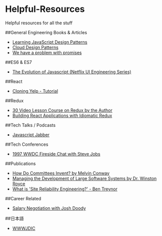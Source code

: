 # Helpful-Resources
Helpful resources for all the stuff

##General Engineering Books & Articles
* [Learning JavaScript Design Patterns](https://addyosmani.com/resources/essentialjsdesignpatterns/book/#writingdesignpatterns)
* [Cloud Design Patterns](https://msdn.microsoft.com/en-us/library/dn600223.aspx)
* [We have a problem with promises](https://pouchdb.com/2015/05/18/we-have-a-problem-with-promises.html)

##ES6 & ES7
* [The Evolution of Javascript (Netflix UI Engineering Series)](https://www.youtube.com/watch?v=DqMFX91ToLw)

##React
* [Cloning Yelp - Tutorial](https://www.fullstackreact.com/articles/react-tutorial-cloning-yelp/)

##Redux
* [30 Video Lesson Course on Redux by the Author](https://egghead.io/series/getting-started-with-redux)
* [Building React Applications with Idiomatic Redux](https://egghead.io/series/building-react-applications-with-idiomatic-redux)

##Tech Talks / Podcasts
* [Javascript Jabber](https://devchat.tv/js-jabber)

##Tech Conferences
* [1997 WWDC Fireside Chat with Steve Jobs](https://www.youtube.com/watch?v=6iACK-LNnzM)

##Publications
* [How Do Committees Invent? by Melvin Conway](http://www.melconway.com/Home/Committees_Paper.html)
* [Managing the Development of Large Software Systems by Dr. Winston Royce](http://www.cs.umd.edu/class/spring2003/cmsc838p/Process/waterfall.pdf)
* [What is 'Site Reliability Engineering?' - Ben Treynor](https://landing.google.com/sre/interview/ben-treynor.html)

##Career Related
* [Salary Negotiation with Josh Doody](http://www.kalzumeus.com/2016/06/03/kalzumeus-podcast-episode-12-salary-negotiation-with-josh-doody/)

##日本語
* [WWWJDIC](http://www.edrdg.org/cgi-bin/wwwjdic/wwwjdic?1C)
